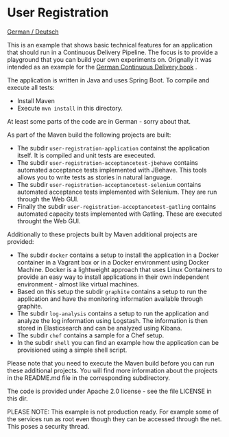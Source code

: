 User Registration
===========

[German / Deutsch](LIESMICH.md)

This is an example that shows basic technical features
for an application that should run in a Continuous Delivery
Pipeline. The focus is to provide a playground that you can build your
own experiments on. Orignally it was intended as an example for the [German
Continuous Delivery book](https://bit.ly/CD-Buch-Amzn) .

The application is written in Java and uses Spring Boot. To compile
and execute all tests:

- Install Maven
- Execute `mvn install` in this directory.

At least some parts of the code are in German - sorry about that.

As part of the Maven build the following projects are built:

- The subdir `user-registration-application` containst the application
  itself. It is compiled and unit tests are execeuted.
- The subdir `user-registration-acceptancetest-jbehave` contains
  automated acceptance tests implemented with JBehave. This tools
  allows you to write tests as stories in natural language. 
- The subdir `user-registration-acceptancetest-selenium` contains
  automated acceptance tests implemented with Selenium. They are run
  through the Web GUI.
- Finally the subdir `user-registration-acceptancetest-gatling` contains
  automated capacity tests implemented with Gatling. These are
  executed throught the Web GUI.

Additionally to these projects built by Maven additional projects are provided:

- The subdir `docker` contains a setup to install the application in a
  Docker container in a Vagrant box or in a Docker environment using
  Docker Machine. Docker is a lightweight approach
  that uses Linux Containers to provide an easy way to install
  applications in their own independent environment  - almost like
  virtual machines.
- Based on this setup the subdir `graphite` contains a setup to run
  the application and have the monitoring information available
  through graphite.
- The subdir `log-analysis` contains a setup to run the application
  and analyze the log information using Logstash. The information is
  then stored in Elasticsearch and can be analyzed using Kibana.
 - The subdir `chef` contains a sample for a Chef setup.
 - In the subdir `shell` you can find an example how the application
   can be provisioned using a simple shell script.
   
Please note that you need to execute the Maven build before you can
run these additional projects. You will find more information about
the projects in the README.md file in the corresponding subdirectory.

The code is provided under Apache 2.0 license - see the file LICENSE
in this dir.

PLEASE NOTE: This example is not production ready. For example some of
the services run as root even though they can be accessed through the
net. This poses a security thread.
